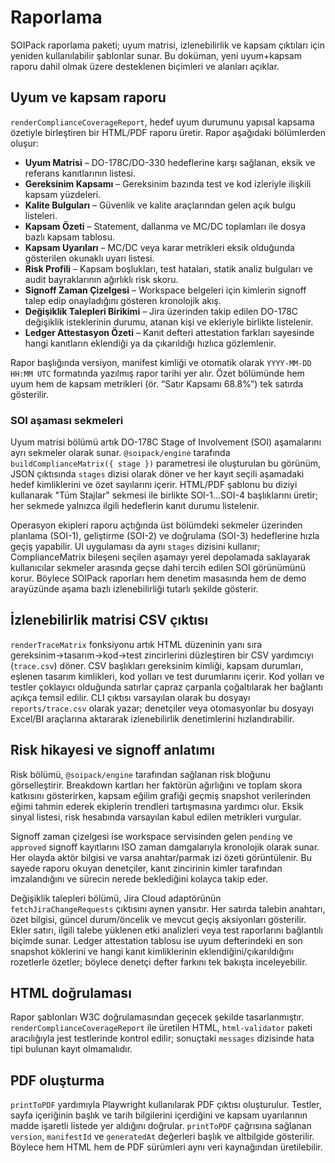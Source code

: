 # Raporlama

SOIPack raporlama paketi; uyum matrisi, izlenebilirlik ve kapsam çıktıları için yeniden kullanılabilir şablonlar sunar. Bu doküman, yeni uyum+kapsam raporu dahil olmak üzere desteklenen biçimleri ve alanları açıklar.

## Uyum ve kapsam raporu

`renderComplianceCoverageReport`, hedef uyum durumunu yapısal kapsama özetiyle birleştiren bir HTML/PDF raporu üretir. Rapor aşağıdaki bölümlerden oluşur:

- **Uyum Matrisi** – DO-178C/DO-330 hedeflerine karşı sağlanan, eksik ve referans kanıtlarının listesi.
- **Gereksinim Kapsamı** – Gereksinim bazında test ve kod izleriyle ilişkili kapsam yüzdeleri.
- **Kalite Bulguları** – Güvenlik ve kalite araçlarından gelen açık bulgu listeleri.
- **Kapsam Özeti** – Statement, dallanma ve MC/DC toplamları ile dosya bazlı kapsam tablosu.
- **Kapsam Uyarıları** – MC/DC veya karar metrikleri eksik olduğunda gösterilen okunaklı uyarı listesi.
- **Risk Profili** – Kapsam boşlukları, test hataları, statik analiz bulguları ve audit bayraklarının ağırlıklı risk skoru.
- **Signoff Zaman Çizelgesi** – Workspace belgeleri için kimlerin signoff talep edip onayladığını gösteren kronolojik akış.
- **Değişiklik Talepleri Birikimi** – Jira üzerinden takip edilen DO-178C değişiklik isteklerinin durumu, atanan kişi ve ekleriyle birlikte listelenir.
- **Ledger Attestasyon Özeti** – Kanıt defteri attestation farkları sayesinde hangi kanıtların eklendiği ya da çıkarıldığı hızlıca gözlemlenir.

Rapor başlığında versiyon, manifest kimliği ve otomatik olarak `YYYY-MM-DD HH:MM UTC` formatında yazılmış rapor tarihi yer alır. Özet bölümünde hem uyum hem de kapsam metrikleri (ör. “Satır Kapsamı 68.8%”) tek satırda gösterilir.

### SOI aşaması sekmeleri

Uyum matrisi bölümü artık DO-178C Stage of Involvement (SOI) aşamalarını ayrı sekmeler olarak sunar. `@soipack/engine` tarafında `buildComplianceMatrix({ stage })` parametresi ile oluşturulan bu görünüm, JSON çıktısında `stages` dizisi olarak döner ve her kayıt seçili aşamadaki hedef kimliklerini ve özet sayılarını içerir. HTML/PDF şablonu bu diziyi kullanarak "Tüm Stajlar" sekmesi ile birlikte SOI-1…SOI-4 başlıklarını üretir; her sekmede yalnızca ilgili hedeflerin kanıt durumu listelenir.

Operasyon ekipleri raporu açtığında üst bölümdeki sekmeler üzerinden planlama (SOI-1), geliştirme (SOI-2) ve doğrulama (SOI-3) hedeflerine hızla geçiş yapabilir. UI uygulaması da aynı `stages` dizisini kullanır; ComplianceMatrix bileşeni seçilen aşamayı yerel depolamada saklayarak kullanıcılar sekmeler arasında geçse dahi tercih edilen SOI görünümünü korur. Böylece SOIPack raporları hem denetim masasında hem de demo arayüzünde aşama bazlı izlenebilirliği tutarlı şekilde gösterir.

## İzlenebilirlik matrisi CSV çıktısı

`renderTraceMatrix` fonksiyonu artık HTML düzeninin yanı sıra gereksinim→tasarım→kod→test zincirlerini düzleştiren bir CSV yardımcıyı (`trace.csv`) döner. CSV başlıkları gereksinim kimliği, kapsam durumları, eşlenen tasarım kimlikleri, kod yolları ve test durumlarını içerir. Kod yolları ve testler çoklayıcı olduğunda satırlar çapraz çarpanla çoğaltılarak her bağlantı açıkça temsil edilir. CLI çıktısı varsayılan olarak bu dosyayı `reports/trace.csv` olarak yazar; denetçiler veya otomasyonlar bu dosyayı Excel/BI araçlarına aktararak izlenebilirlik denetimlerini hızlandırabilir.

## Risk hikayesi ve signoff anlatımı

Risk bölümü, `@soipack/engine` tarafından sağlanan risk bloğunu görselleştirir. Breakdown kartları her faktörün ağırlığını ve toplam skora katkısını gösterirken, kapsam eğilim grafiği geçmiş snapshot verilerinden eğimi tahmin ederek ekiplerin trendleri tartışmasına yardımcı olur. Eksik sinyal listesi, risk hesabında varsayılan kabul edilen metrikleri vurgular.

Signoff zaman çizelgesi ise workspace servisinden gelen `pending` ve `approved` signoff kayıtlarını ISO zaman damgalarıyla kronolojik olarak sunar. Her olayda aktör bilgisi ve varsa anahtar/parmak izi özeti görüntülenir. Bu sayede raporu okuyan denetçiler, kanıt zincirinin kimler tarafından imzalandığını ve sürecin nerede beklediğini kolayca takip eder.

Değişiklik talepleri bölümü, Jira Cloud adaptörünün `fetchJiraChangeRequests` çıktısını aynen yansıtır. Her satırda talebin anahtarı, özet bilgisi, güncel durum/öncelik ve mevcut geçiş aksiyonları gösterilir. Ekler satırı, ilgili talebe yüklenen etki analizleri veya test raporlarını bağlantılı biçimde sunar. Ledger attestation tablosu ise uyum defterindeki en son snapshot köklerini ve hangi kanıt kimliklerinin eklendiğini/çıkarıldığını rozetlerle özetler; böylece denetçi defter farkını tek bakışta inceleyebilir.

## HTML doğrulaması

Rapor şablonları W3C doğrulamasından geçecek şekilde tasarlanmıştır. `renderComplianceCoverageReport` ile üretilen HTML, `html-validator` paketi aracılığıyla jest testlerinde kontrol edilir; sonuçtaki `messages` dizisinde hata tipi bulunan kayıt olmamalıdır.

## PDF oluşturma

`printToPDF` yardımıyla Playwright kullanılarak PDF çıktısı oluşturulur. Testler, sayfa içeriğinin başlık ve tarih bilgilerini içerdiğini ve kapsam uyarılarının madde işaretli listede yer aldığını doğrular. `printToPDF` çağrısına sağlanan `version`, `manifestId` ve `generatedAt` değerleri başlık ve altbilgide gösterilir. Böylece hem HTML hem de PDF sürümleri aynı veri kaynağından üretilebilir.
